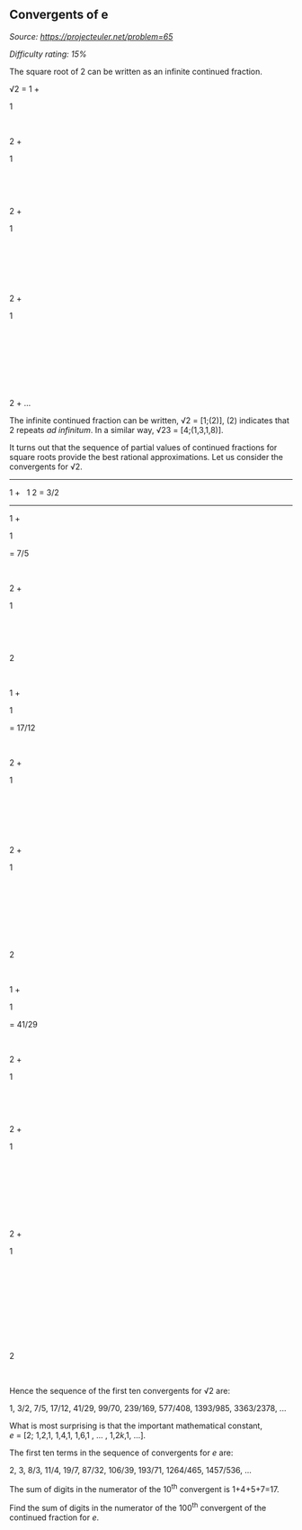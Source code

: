 Convergents of e
----------------

*Source: https://projecteuler.net/problem=65*


*Difficulty rating: 15%*

The square root of 2 can be written as an infinite continued fraction.

√2 = 1 +

1

 

2 +

1

 

 

2 +

1

 

 

 

2 +

1

 

 

 

 

2 + ...

The infinite continued fraction can be written, √2 = [1;(2)], (2)
indicates that 2 repeats *ad infinitum*. In a similar way, √23 =
[4;(1,3,1,8)].

It turns out that the sequence of partial values of continued fractions
for square roots provide the best rational approximations. Let us
consider the convergents for √2.

  ------------------------ ------------------------ ------------------------
  1 +                       
  1                        2
  = 3/2                     
  ------------------------ ------------------------ ------------------------

1 +

1

= 7/5

 

2 +

1

 

 

2

 

1 +

1

= 17/12

 

2 +

1

 

 

 

2 +

1

 

 

 

 

2

 

1 +

1

= 41/29

 

2 +

1

 

 

2 +

1

 

 

 

 

2 +

1

 

 

 

 

 

2

 

Hence the sequence of the first ten convergents for √2 are:

1, 3/2, 7/5, 17/12, 41/29, 99/70, 239/169, 577/408, 1393/985, 3363/2378,
...

What is most surprising is that the important mathematical constant,\
*e* = [2; 1,2,1, 1,4,1, 1,6,1 , ... , 1,2*k*,1, ...].

The first ten terms in the sequence of convergents for *e* are:

2, 3, 8/3, 11/4, 19/7, 87/32, 106/39, 193/71, 1264/465, 1457/536, ...

The sum of digits in the numerator of the 10<sup>th</sup> convergent is
1+4+5+7=17.

Find the sum of digits in the numerator of the 100<sup>th</sup> convergent of the
continued fraction for *e*.
